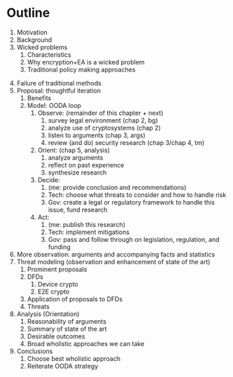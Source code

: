 
# Outline

1. Motivation
2. Background
3. Wicked problems
   1. Characteristics
   2. Why encryption+EA is a wicked problem
   3. Traditional policy making approaches
<!-- % 1. Classical analytic method; each step has its own approaches, e.g. cost-benefit analysis (loosely based on
%  natural sciences)
%   (missing: Observe)
%   a. Define the problem (Orient)
%   b. Identify a goal (Orient)
%   c. Generate a range of alternatives for achieving that goal (Orient)
%   d. Select the alternative that seems most promising (Decide)
%   e. Implement the selected alternative (Act)
%   (missing: loop) -->
   4. Failure of traditional methods
   5. Proposal: thoughtful iteration
      1. Benefits
      2. Model: OODA loop
         1. Observe: (remainder of this chapter + next)
            1. survey legal environment (chap 2, bg)
            2. analyze use of cryptosystems (chap 2)
            3. listen to arguments (chap 3, args)
            4. review (and do) security research (chap 3/chap 4, tm)
         2. Orient: (chap 5, analysis)
            1. analyze arguments
            2. reflect on past experience
            3. synthesize research
         3. Decide:
            1. (me: provide conclusion and recommendations)
            2. Tech: choose what threats to consider and how to handle risk
            3. Gov: create a legal or regulatory framework to handle this issue, fund research
         4. Act:
            1. (me: publish this research)
            2. Tech: implement mitigations
            3. Gov: pass and follow through on legislation, regulation, and funding
   6. More observation: arguments and accompanying facts and statistics
4. Threat modeling (observation and enhancement of state of the art)
   1. Prominent proposals
   2. DFDs
      1. Device crypto
      2. E2E crypto
   3. Application of proposals to DFDs
   4. Threats
5. Analysis (Orientation)
   1. Reasonability of arguments
   2. Summary of state of the art
   3. Desirable outcomes
   4. Broad wholistic approaches we can take
6. Conclusions
   1. Choose best wholistic approach
   2. Reiterate OODA strategy
